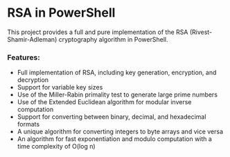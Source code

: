 # RSA in PowerShell
This project provides a full and pure implementation of the RSA (Rivest-Shamir-Adleman) cryptography algorithm in PowerShell. 


### Features:
- Full implementation of RSA, including key generation, encryption, and decryption
- Support for variable key sizes
- Use of the Miller-Rabin primality test to generate large prime numbers
- Use of the Extended Euclidean algorithm for modular inverse computation
- Support for converting between binary, decimal, and hexadecimal formats
- A unique algorithm for converting integers to byte arrays and vice versa
- An algorithm for fast exponentiation and modulo computation with a time complexity of O(log n)
